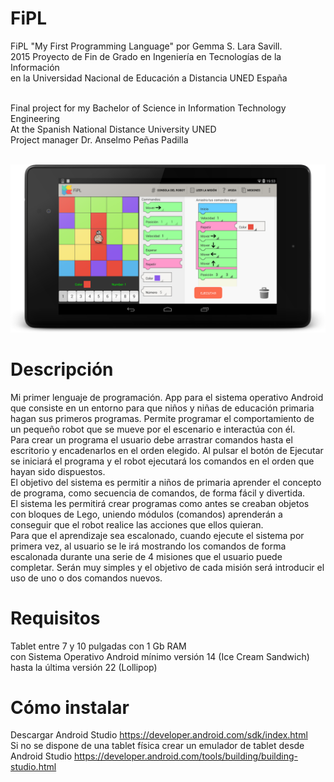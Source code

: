 # FiPL
FiPL "My First Programming Language" por Gemma S. Lara Savill.<br>
2015 Proyecto de Fin de Grado en Ingeniería en Tecnologías de la Información<br>
en la Universidad Nacional de Educación a Distancia UNED España<br><br>

Final project for my Bachelor of Science in Information Technology Engineering<br>
At the Spanish National Distance University UNED<br>
Project manager Dr. Anselmo Peñas Padilla<br><br>

![Alt text](https://github.com/GemmaLaraSavill/FiPL/blob/master/capturas-pantalla/nexus7.png "FiPL en tablet Nexus 7")

# Descripción
Mi primer lenguaje de programación. App para el sistema operativo Android que consiste en un entorno para que niños y niñas de educación primaria hagan sus primeros programas. Permite programar el comportamiento de un pequeño robot que se mueve por el escenario e interactúa con él.<br>
Para crear un programa el usuario debe arrastrar comandos hasta el escritorio y encadenarlos en el orden elegido.
Al pulsar el botón de Ejecutar se iniciará el programa y el robot ejecutará los comandos en el orden que hayan sido dispuestos.<br>
El objetivo del sistema es permitir a niños de primaria aprender el concepto de programa, como secuencia de comandos, de forma fácil y divertida. <br>
El sistema les permitirá crear programas como antes se creaban objetos con bloques de Lego, uniendo módulos (comandos) aprenderán a conseguir que el robot realice las acciones que ellos quieran.<br>
Para que el aprendizaje sea escalonado, cuando ejecute el sistema por primera vez, al usuario se le irá mostrando los comandos de forma escalonada durante una serie de 4 misiones que el usuario puede completar. Serán muy simples y el objetivo de cada misión será introducir el uso de uno o dos comandos nuevos.<br>

# Requisitos
Tablet entre 7 y 10 pulgadas con 1 Gb RAM<br>
con Sistema Operativo Android mínimo versión 14 (Ice Cream Sandwich) hasta la última versión 22 (Lollipop)<br>

# Cómo instalar
Descargar Android Studio https://developer.android.com/sdk/index.html<br>
Si no se dispone de una tablet física crear un emulador de tablet desde Android Studio
https://developer.android.com/tools/building/building-studio.html
